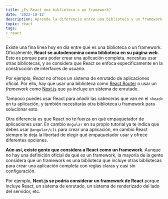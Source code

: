 ```yaml
---
title: ¿Es React una biblioteca o un framework?
date: '2022-10-12'
description: Aprende la diferencia entre una biblioteca y un framework y cómo afecta a React
topic: react
tags:
- react
---
```


Existe una fina línea hoy en día entre qué es una biblioteca o un framework. Oficialmente, **React se autodenomina como biblioteca en su página web**. Esto es porque para poder crear una aplicación completa, necesitas usar otras bibliotecas, y se considera que React se enfoca específicamente en la construcción de interfaces de usuario.

Por ejemplo, *React* no ofrece un sistema de enrutado de aplicaciones oficial. Por ello, hay que usar una biblioteca como [React Router](https://reactrouter.com/) o usar un *framework* como [Next.js](https://nextjs.org/) que ya incluye un sistema de enrutado.

Tampoco puedes usar React para añadir las cabeceras que van en el `<head>` en tu aplicación, y también necesitarás otra biblioteca u framework para solucionar esto.

Otra diferencia es que React no te fuerza en qué empaquetador de aplicaciones usar. En cambio `Angular` en su propio tutorial ya te indica que debes usar `@angular/cli` para crear una aplicación, en cambio React siempre te deja la libertad de elegir qué empaquetador usar y ofrece diferentes opciones.

**Aún así, existe gente que considera a React como un framework**. Aunque no hay una definición oficial de qué es un framework, la mayoría de la gente considera que un framework es una biblioteca que incluye otras bibliotecas para crear una aplicación completa con reglas claras y casi sin configuración.

Por ejemplo, **Next.js se podría considerar un framework de React** porque incluye React, un sistema de enrutado, un sistema de renderizado del lado del servidor, etc.